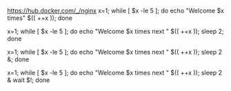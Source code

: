 https://hub.docker.com/_/nginx
x=1; while  [ $x -le 5 ]; do echo "Welcome $x times" $(( ++x )); done 

x=1; while  [ $x -le 5 ]; do echo "Welcome $x times next " $(( ++x )); sleep 2;  done 

x=1; while  [ $x -le 5 ]; do echo "Welcome $x times next " $(( ++x )); sleep 2 &;  done 

x=1; while  [ $x -le 5 ]; do echo "Welcome $x times next " $(( ++x )); sleep 2 & wait $!;  done 

